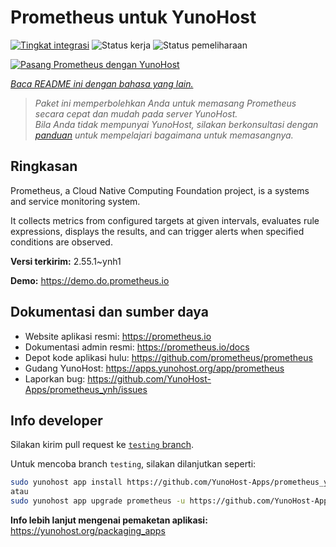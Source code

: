 <!--
N.B.: README ini dibuat secara otomatis oleh <https://github.com/YunoHost/apps/tree/master/tools/readme_generator>
Ini TIDAK boleh diedit dengan tangan.
-->

# Prometheus untuk YunoHost

[![Tingkat integrasi](https://dash.yunohost.org/integration/prometheus.svg)](https://ci-apps.yunohost.org/ci/apps/prometheus/) ![Status kerja](https://ci-apps.yunohost.org/ci/badges/prometheus.status.svg) ![Status pemeliharaan](https://ci-apps.yunohost.org/ci/badges/prometheus.maintain.svg)

[![Pasang Prometheus dengan YunoHost](https://install-app.yunohost.org/install-with-yunohost.svg)](https://install-app.yunohost.org/?app=prometheus)

*[Baca README ini dengan bahasa yang lain.](./ALL_README.md)*

> *Paket ini memperbolehkan Anda untuk memasang Prometheus secara cepat dan mudah pada server YunoHost.*  
> *Bila Anda tidak mempunyai YunoHost, silakan berkonsultasi dengan [panduan](https://yunohost.org/install) untuk mempelajari bagaimana untuk memasangnya.*

## Ringkasan

Prometheus, a Cloud Native Computing Foundation project, is a systems and service monitoring system.

It collects metrics from configured targets at given intervals, evaluates rule expressions, displays the results, and can trigger alerts when specified conditions are observed.


**Versi terkirim:** 2.55.1~ynh1

**Demo:** <https://demo.do.prometheus.io>
## Dokumentasi dan sumber daya

- Website aplikasi resmi: <https://prometheus.io>
- Dokumentasi admin resmi: <https://prometheus.io/docs>
- Depot kode aplikasi hulu: <https://github.com/prometheus/prometheus>
- Gudang YunoHost: <https://apps.yunohost.org/app/prometheus>
- Laporkan bug: <https://github.com/YunoHost-Apps/prometheus_ynh/issues>

## Info developer

Silakan kirim pull request ke [`testing` branch](https://github.com/YunoHost-Apps/prometheus_ynh/tree/testing).

Untuk mencoba branch `testing`, silakan dilanjutkan seperti:

```bash
sudo yunohost app install https://github.com/YunoHost-Apps/prometheus_ynh/tree/testing --debug
atau
sudo yunohost app upgrade prometheus -u https://github.com/YunoHost-Apps/prometheus_ynh/tree/testing --debug
```

**Info lebih lanjut mengenai pemaketan aplikasi:** <https://yunohost.org/packaging_apps>
